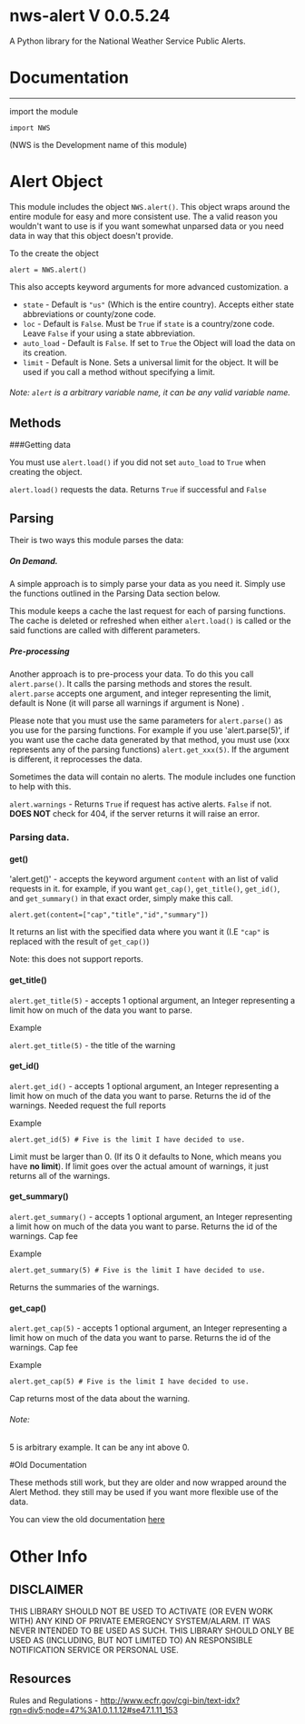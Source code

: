 # nws-alert V 0.0.5.24

A Python library for the National Weather Service Public Alerts. 




# Documentation
---

import the module

    import NWS

(NWS is the Development name of this module)   



# Alert Object

This module includes the object `NWS.alert()`. This object wraps around the entire module for easy and more consistent use. The a valid reason you wouldn't want to use is if you want somewhat unparsed data or you need data in way that this object doesn't provide.

To the create the object

    alert = NWS.alert()

This also accepts keyword arguments for more advanced customization. 
a
* `state` - Default is `"us"` (Which is the entire country). Accepts either state abbreviations or county/zone code.
* `loc` - Default is `False`. Must be `True` if `state` is a country/zone code. Leave `False` if your using a state abbreviation.
* `auto_load` - Default is `False`. If set to `True` the Object will load the data on its creation.
* `limit` - Default is None. Sets a universal limit for the object. It will be used if you call a method without specifying a limit.


###### Note: `alert` is a arbitrary variable name, it can be any valid variable name.

## Methods

###Getting data

You must use `alert.load()` if you did not set `auto_load` to `True` when creating the object.

`alert.load()` requests the data. Returns `True` if successful and `False`



## Parsing 

Their is two ways this module parses the data:

##### On Demand.

A simple approach is to simply parse your data as you need it. Simply use the functions outlined in the Parsing Data section below.

This module keeps a cache the last request for each of parsing functions. The cache is deleted or refreshed when either `alert.load()` is called or the said functions are called with different parameters.

##### Pre-processing

Another approach is to pre-process your data. To do this you call `alert.parse()`. It calls the parsing methods and stores the result. `alert.parse` accepts one argument, and integer representing the limit, default is None (it will parse all warnings if argument is None) .

Please note that you must use the same parameters for `alert.parse()` as you use for the parsing functions. For example if you use 'alert.parse(5)', if you want use the cache data generated by that method, you must use (xxx represents any of the parsing functions) `alert.get_xxx(5)`. If the argument is different, it reprocesses the data.




Sometimes the data will contain no alerts. The module includes one function to help with this.

`alert.warnings` - Returns ``True`` if request has active alerts. ``False`` if not. **DOES NOT** check for 404, if the server returns it will raise an error.




### Parsing data.




#### get()

'alert.get()' - accepts the keyword argument `content` with an list of valid requests in it. for example, if you want `get_cap()`, `get_title()`, `get_id()`, and `get_summary()` in that exact order, simply make this call.

    alert.get(content=["cap","title","id","summary"])

It returns an list with the specified data where you want it (I.E `"cap"` is replaced with the result of `get_cap()`)

Note: this does not support reports.

#### get_title()

`alert.get_title(5)` - accepts 1 optional argument, an Integer representing a limit how on much of the data you want to parse. 

Example 

`alert.get_title(5)` -  the title of the warning



#### get_id()

`alert.get_id()` - accepts 1 optional argument, an Integer representing a limit how on much of the data you want to parse. Returns the id of the warnings. Needed request the full reports

Example 

    alert.get_id(5) # Five is the limit I have decided to use.

Limit must be larger than 0. (If its 0 it defaults to None, which means you have **no limit**). If limit goes over the actual amount of warnings, it just returns all of the warnings.


#### get_summary()

`alert.get_summary()` - accepts 1 optional argument, an Integer representing a limit how on much of the data you want to parse. Returns the id of the warnings. Cap fee

Example 

    alert.get_summary(5) # Five is the limit I have decided to use.

Returns the summaries of the warnings.



#### get_cap()

`alert.get_cap(5)` - accepts 1 optional argument, an Integer representing a limit how on much of the data you want to parse. Returns the id of the warnings. Cap fee

Example 

    alert.get_cap(5) # Five is the limit I have decided to use.

Cap returns most of the data about the warning. 

###### Note:

5 is arbitrary example. It can be any int above 0.



#Old Documentation

These methods still work, but they are older and now wrapped around the Alert Method. they still may be used if you want more flexible use of the data.

You can view the old documentation [here](https://github.com/Dolphman/nws-alert/blob/master/OldDoc.md)



# Other Info

## DISCLAIMER

THIS LIBRARY SHOULD NOT BE USED TO ACTIVATE (OR EVEN WORK WITH) ANY KIND OF PRIVATE EMERGENCY SYSTEM/ALARM. IT WAS NEVER INTENDED TO BE USED AS SUCH. THIS LIBRARY SHOULD ONLY BE USED AS (INCLUDING, BUT NOT LIMITED TO) AN RESPONSIBLE NOTIFICATION SERVICE OR PERSONAL USE.

## Resources

Rules and Regulations - http://www.ecfr.gov/cgi-bin/text-idx?rgn=div5;node=47%3A1.0.1.1.12#se47.1.11_153
